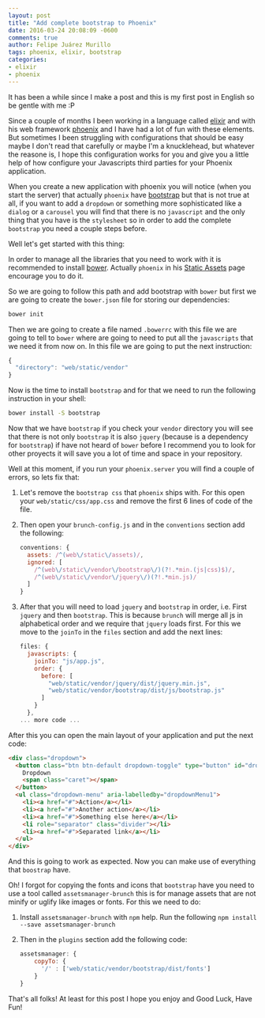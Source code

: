 ```yaml
---
layout: post
title: "Add complete bootstrap to Phoenix"
date: 2016-03-24 20:08:09 -0600
comments: true
author: Felipe Juárez Murillo
tags: phoenix, elixir, bootstrap
categories:
- elixir
- phoenix
---
```



It has been a while since I make a post and this is my first post in English so be gentle with me :P

Since a couple of months I been working in a language called [elixir](http://elixir-lang.org/) and with his web framework [phoenix](http://www.phoenixframework.org/) and I have had a lot of fun with these elements. But sometimes I been struggling with configurations that should be easy maybe I don't read that carefully or maybe I'm a knucklehead, but whatever the reasone is, I hope this configuration works for you and give you a little help of how configure your Javascripts third parties for your Phoenix application.

<!-- more -->

When you create a new application with phoenix you will notice (when you start the server) that actually `phoenix` have [bootstrap](http://getbootstrap.com/) but that is not true at all, if you want to add a `dropdown` or something more sophisticated like a `dialog` or a `carousel` you will find that there is no `javascript` and the only thing that you have is the `stylesheet` so in order to add the complete `bootstrap` you need a couple steps before.

Well let's get started with this thing:

In order to manage all the libraries that you need to work with it is recommended to install [bower](http://bower.io/). Actually `phoenix` in his [Static Assets](http://www.phoenixframework.org/docs/static-assets) page encourage you to do it.

So we are going to follow this path and add bootstrap with `bower` but first we are going to create the `bower.json` file for storing our dependencies:

```sh
bower init
```

Then we are going to create a file named `.bowerrc` with this file we are going to tell to `bower` where are going to need to put all the `javascripts` that we need it from now on. In this file we are going to put the next instruction:

```js
{
  "directory": "web/static/vendor"
}
```

Now is the time to install `bootstrap` and for that we need to run the following instruction in your shell:

``` sh
bower install -S bootstrap
```

Now that we have `bootstrap` if you check your `vendor` directory you will see that there is not only `bootstrap` it is also `jquery` (because is a dependency for `bootstrap`) if have not heard of `bower` before I recommend you to look for other proyects it will save you a lot of time and space in your repository.

Well at this moment, if you run your `phoenix.server` you will find a couple of errors, so lets fix that:

1. Let's remove the `bootstrap css` that `phoenix` ships with. For this open your `web/static/css/app.css` and remove the first 6 lines of code of the file.
1. Then open your `brunch-config.js` and in the `conventions` section add the following:

   ```javascript
   conventions: {
     assets: /^(web\/static\/assets)/,
     ignored: [
       /^(web\/static\/vendor\/bootstrap\/)(?!.*min.(js|css)$)/,
       /^(web\/static\/vendor\/jquery\/)(?!.*min.js)/
     ]
   }
   ```
1. After that you will need to load `jquery` and `bootstrap` in order, i.e. First `jquery` and then `bootstrap`. This is because `brunch` will merge all js in alphabetical order and we require that `jquery` loads first. For this we move to the `joinTo` in the `files` section and add the next lines:

   ```javascript
   files: {
     javascripts: {
       joinTo: "js/app.js",
       order: {
         before: [
           "web/static/vendor/jquery/dist/jquery.min.js",
           "web/static/vendor/bootstrap/dist/js/bootstrap.js"
         ]
       }
     },
   ... more code ...
   ```

After this you can open the main layout of your application and put the next code:

```html
<div class="dropdown">
  <button class="btn btn-default dropdown-toggle" type="button" id="dropdownMenu1" data-toggle="dropdown" aria-haspopup="true" aria-expanded="true">
    Dropdown
    <span class="caret"></span>
  </button>
  <ul class="dropdown-menu" aria-labelledby="dropdownMenu1">
    <li><a href="#">Action</a></li>
    <li><a href="#">Another action</a></li>
    <li><a href="#">Something else here</a></li>
    <li role="separator" class="divider"></li>
    <li><a href="#">Separated link</a></li>
  </ul>
</div>
```

And this is going to work as expected. Now you can make use of everything that `boostrap` have.

Oh! I forgot for copying the fonts and icons that `bootstrap` have you need to use a tool called `assetsmanager-brunch` this is for manage assets that are not minify or uglify like images or fonts. For this we need to do:

1. Install `assetsmanager-brunch` with `npm` help. Run the following `npm install --save assetsmanager-brunch`
1. Then in the `plugins` section add the following code:

   ```javascript
   assetsmanager: {
       copyTo: {
         '/' : ['web/static/vendor/bootstrap/dist/fonts']
       }
   }
   ```

That's all folks! At least for this post I hope you enjoy and Good Luck, Have Fun!
